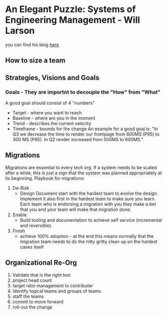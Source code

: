 # An Elegant Puzzle: Systems of Engineering Management - Will Larson
you can find his blog [here](https://lethain.com/)
## How to size a team

## Strategies, Visions and Goals
### Goals - They are importnt to decouple the "How" from "What"
A good goal should consist of 4 "numbers"
- Target - where you want to reach 
- Baseline - where are you in the moment
- Trend - describes the current velocity
- Timeframe - bounds for the change
An example for a good goal is: "In Q3 we decrease the time to render our frontpage from 600MS (P95) to 300 MS (P95). In Q2 render increased from 500MS to 600MS."

## Migrations
Migrations are essential to every tech org. If a system needs to be scaled after a while, this is just a sign that the system was planned appropriately at its beginning.
Playbook for migrations:
1. De-Risk
   - Design Document start with the hardest team to evolve the design. Implement it also first in the hardest team to make sure you learn. Each team who is endorsing a migration with you they make a bet that you and your team will make that migration done.
2. Enable
   - Build tooling and documentation to achieve self service (incremental and reversible).
3. Finish
   - achieve 100% adoption - at the end this means normally that the migration team needs to do the nitty gritty clean up on the hardest cases itself

## Organizational Re-Org
1. Validate that is the right tool
2. project head count
3. target ratio management to contributer
4. Identify logical teams and groups of teams
5. staff the teams
6. commit to move forward
7. roll-out the change


